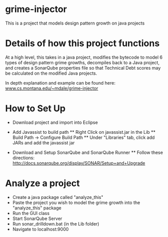 # grime-injector
This is a project that models design pattern growth on java projects

# Details of how this project functions
At a high level, this takes in a java project, modifies the bytecode to model 6 types of design pattern grime growths, 
decompiles back to a Java project, and creates a SonarQube properties file so that Technical Debt scores may be calculated 
on the modified Java projects.

In depth explanation and example can be found here: www.cs.montana.edu/~mdale/grime-injector


# How to Set Up
* Download project and import into Eclipse
* Add Javassist to build path
** Right Click on javassist.jar in the Lib
** Build Path -> Configure Build Path
** Under "Libraries" tab, click add JARs and add the javassist jar

* Download and Setup SonarQube and SonarQube Runner
** Follow these directions: http://docs.sonarqube.org/display/SONAR/Setup+and+Upgrade

# Analyze a project
* Create a java package called "analyze_this"
* Paste the project you wish to model the grime growth into the "analyze_this" package
* Run the GUI class
* Start SonarQube Server
* Run sonar_drilldown.bat (in the Lib folder)
* Navigate to localhost:9000